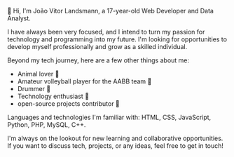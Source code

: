 👋 Hi, I'm João Vitor Landsmann, a 17-year-old Web Developer and Data Analyst.

I have always been very focused, and I intend to turn my passion for technology and programming into my future. 
I'm looking for opportunities to develop myself professionally and grow as a skilled individual.

Beyond my tech journey, here are a few other things about me:

- Animal lover 🐾
- Amateur volleyball player for the AABB team 🏐
- Drummer 🥁
- Technology enthusiast 🚀
- open-source projects contributor 🤝

Languages and technologies I'm familiar with: HTML, CSS, JavaScript, Python, PHP, MySQL, C++.

I'm always on the lookout for new learning and collaborative opportunities. If you want to discuss tech, projects, or any ideas, feel free to get in touch!

